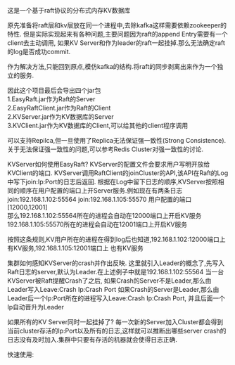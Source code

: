 这是一个基于raft协议的分布式内存KV数据库

原先准备将raft层和kv层放在同一个进程中,去除kafka这样需要依赖zookeeper的特性.
但是实际实现起来有各种问题,主要问题因为raft的append Entry需要有一个client去主动调用,
如果KV Server和作为leader的raft一起挂掉.那么无法确定raft的log是否成功commit.

作为解决方法,只能回到原点,模仿kafka的结构.将raft的同步剥离出来作为一个独立的服务.

因此这个项目最后会导出四个jar包  
1.EasyRaft.jar作为Raft的Server  
2.EasyRaftClient.jar作为Raft的Client  
2.KVServer.jar作为KV数据库的Server  
3.KVClient.jar作为KV数据库的Client,可以给其他的client程序调用  

可以支持Repilca,但一旦使用了Replica无法保证强一致性(Strong Consistence).
关于无法保证强一致性的问题,可以参考Redis Cluster对强一致性的讨论.

KVServer如何使用EasyRaft?
KVServer的配置文件会要求用户写明开放给KVClient的端口.
KVServer调用RaftClient的joinCluster的API,该API在Raft的Log中写下join:Ip:Port的日志后返回.
根据在Log中留下日志的顺序,KVServer按照相同的顺序在用户配置的端口上开Server服务.例如现在有两条日志
join:192.168.1.102:55564
join:192.168.1.105:55570
用户配置的端口[12000,12001]  
那么192.168.1.102:55564所在的进程会自动在12000端口上开启KV服务
    192.168.1.105:55570所在的进程会自动在12001端口上开启KV服务
    
按照这条规则,KV用户所在的进程在得到log后也知道,192.168.1.102:12000端口上有KV服务,192.168.1.105:12001端口上
也有KV服务

集群如何感知KVServer的crash并作出反映.
这里就引入Leader的概念了,先写入Raft日志的server,默认为Leader.在上述例子中就是192.168.1.102:55564
当一台KVServer被Raft提醒Crash了之后,
如果Crash的Server不是Leader,那么由Leader写入Leave:Crash Ip:Crash Port
如果Crash的Server是Leader,那么由Leader后一个Ip:Port所在的进程写入Leave:Crash Ip:Crash Port,
并且后面一个Ip自动晋升为Leader

如果所有的KV Server同时一起挂掉了?
每一次新的Server加入Cluster都会得到当前cluster存活的Ip:Port以及所有的日志,这样就可以推断出哪些server crash的
日志没有及时加入.集群中只要有存活的机器就会使得日志正确.

快速使用: